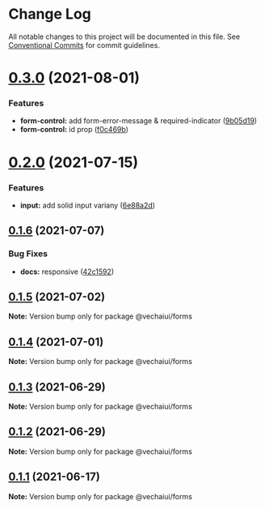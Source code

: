 # Change Log

All notable changes to this project will be documented in this file.
See [Conventional Commits](https://conventionalcommits.org) for commit guidelines.

# [0.3.0](https://github.com/vechai/vechaiui/compare/@vechaiui/forms@0.2.0...@vechaiui/forms@0.3.0) (2021-08-01)


### Features

* **form-control:** add form-error-message & required-indicator ([9b05d19](https://github.com/vechai/vechaiui/commit/9b05d1910375e8fc9df66891e43bbd8a74f5d30c))
* **form-control:** id prop ([f0c469b](https://github.com/vechai/vechaiui/commit/f0c469b404ff449c76a9e11705bc4cbb7e1d92d1))





# [0.2.0](https://github.com/vechai/vechaiui/compare/@vechaiui/forms@0.1.6...@vechaiui/forms@0.2.0) (2021-07-15)


### Features

* **input:** add solid input variany ([6e88a2d](https://github.com/vechai/vechaiui/commit/6e88a2d86f46580b063d8807875d1ca462d7097a))





## [0.1.6](https://github.com/vechai/vechaiui/compare/@vechaiui/forms@0.1.5...@vechaiui/forms@0.1.6) (2021-07-07)


### Bug Fixes

* **docs:** responsive ([42c1592](https://github.com/vechai/vechaiui/commit/42c1592df6b0cf45c55d18885b6a9f22d50c722f))





## [0.1.5](https://github.com/vechai/vechaiui/compare/@vechaiui/forms@0.1.4...@vechaiui/forms@0.1.5) (2021-07-02)

**Note:** Version bump only for package @vechaiui/forms





## [0.1.4](https://github.com/vechai/vechaiui/compare/@vechaiui/forms@0.1.3...@vechaiui/forms@0.1.4) (2021-07-01)

**Note:** Version bump only for package @vechaiui/forms





## [0.1.3](https://github.com/vechai/vechaiui/compare/@vechaiui/forms@0.1.2...@vechaiui/forms@0.1.3) (2021-06-29)

**Note:** Version bump only for package @vechaiui/forms





## [0.1.2](https://github.com/vechai/vechaiui/compare/@vechaiui/forms@0.1.1...@vechaiui/forms@0.1.2) (2021-06-29)

**Note:** Version bump only for package @vechaiui/forms





## [0.1.1](https://github.com/vechai/vechaiui/compare/@vechaiui/forms@0.1.0...@vechaiui/forms@0.1.1) (2021-06-17)

**Note:** Version bump only for package @vechaiui/forms

